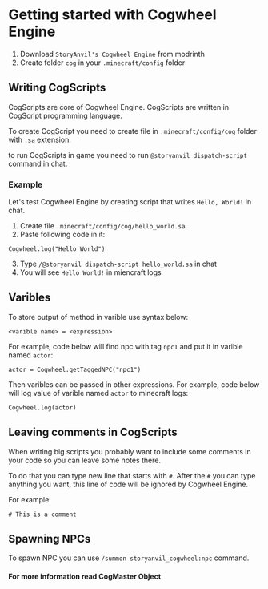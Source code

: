 # Getting started with Cogwheel Engine
1. Download `StoryAnvil's Cogwheel Engine` from modrinth
2. Create folder `cog` in your `.minecraft/config` folder

## Writing CogScripts
CogScripts are core of Cogwheel Engine. CogScripts are written in CogScript programming language.

To create CogScript you need to create file in `.minecraft/config/cog` folder with `.sa` extension.

to run CogScripts in game you need to run `@storyanvil dispatch-script` command in chat.

### Example
Let's test Cogwheel Engine by creating script that writes `Hello, World!` in chat.

1. Create file `.minecraft/config/cog/hello_world.sa`.
2. Paste following code in it:
```
Cogwheel.log("Hello World")
```
3. Type `/@storyanvil dispatch-script hello_world.sa` in chat
4. You will see `Hello World!` in miencraft logs

## Varibles
To store output of method in varible use syntax below:
```
<varible name> = <expression>
```

For example, code below will find npc with tag `npc1` and put it in varible named `actor`:
```
actor = Cogwheel.getTaggedNPC("npc1")
```

Then varibles can be passed in other expressions.
For example, code below will log value of varible named `actor` to minecraft logs:
```
Cogwheel.log(actor)
```

## Leaving comments in CogScripts
When writing big scripts you probably want to include some comments in your code so you can leave some notes there.

To do that you can type new line that starts with `#`. After the `#` you can type anything you want, this line of code will be ignored by Cogwheel Engine.

For example:
```
# This is a comment
```

## Spawning NPCs
To spawn NPC you can use `/summon storyanvil_cogwheel:npc` command.

#### For more information read <a onclick="$story.to('/wiki/wiki.html?p=wiki/projects/cogwheel/cogmaster')">CogMaster Object</a>
